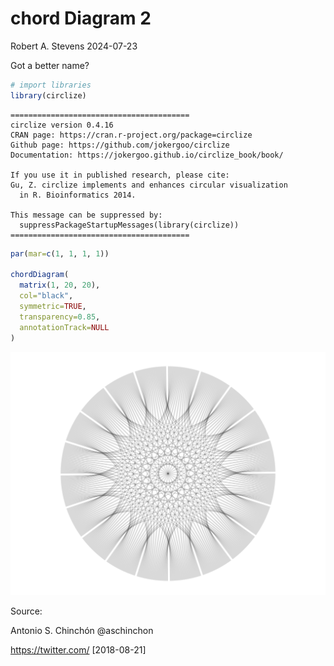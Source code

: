 chord Diagram 2
================
Robert A. Stevens
2024-07-23

Got a better name?

``` r
# import libraries
library(circlize)
```

    ========================================
    circlize version 0.4.16
    CRAN page: https://cran.r-project.org/package=circlize
    Github page: https://github.com/jokergoo/circlize
    Documentation: https://jokergoo.github.io/circlize_book/book/

    If you use it in published research, please cite:
    Gu, Z. circlize implements and enhances circular visualization
      in R. Bioinformatics 2014.

    This message can be suppressed by:
      suppressPackageStartupMessages(library(circlize))
    ========================================

``` r
par(mar=c(1, 1, 1, 1))

chordDiagram(
  matrix(1, 20, 20),
  col="black",
  symmetric=TRUE,
  transparency=0.85,
  annotationTrack=NULL
)
```

![](chord_Diagram_2_files/figure-gfm/unnamed-chunk-3-1.png)<!-- -->

Source:

Antonio S. Chinchón @aschinchon

<https://twitter.com/> \[2018-08-21\]
